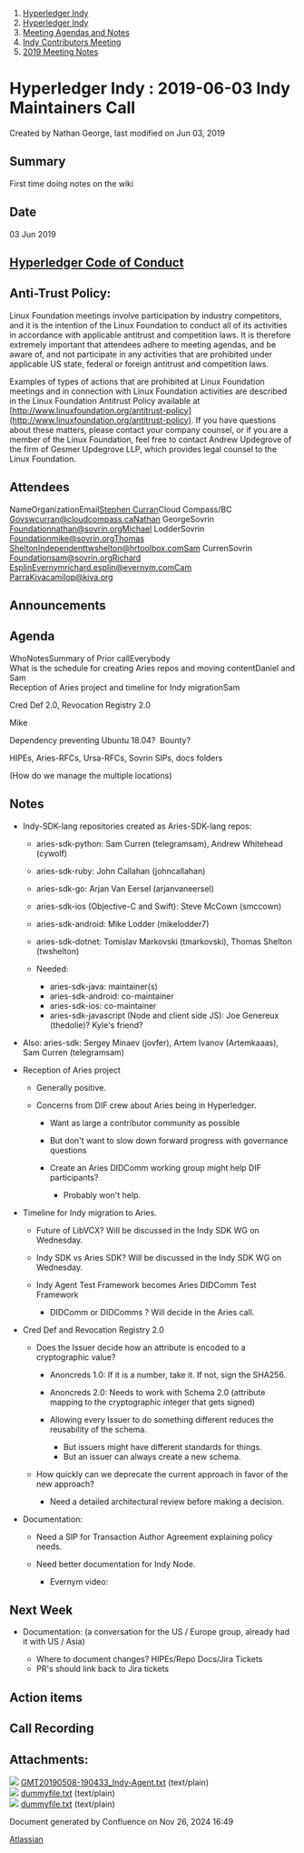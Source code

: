1. [Hyperledger Indy](index.html)
2. [Hyperledger Indy](Hyperledger-Indy_19464194.html)
3. [Meeting Agendas and Notes](Meeting-Agendas-and-Notes_19464715.html)
4. [Indy Contributors Meeting](Indy-Contributors-Meeting_19464913.html)
5. [2019 Meeting Notes](2019-Meeting-Notes_19464916.html)

# Hyperledger Indy : 2019-06-03 Indy Maintainers Call

Created by Nathan George, last modified on Jun 03, 2019

## Summary

First time doing notes on the wiki

## Date

03 Jun 2019

## [Hyperledger Code of Conduct](https://lf-hyperledger.atlassian.net/wiki/spaces/HYP/pages/19595281/Hyperledger+Code+of+Conduct)

## Anti-Trust Policy:

Linux Foundation meetings involve participation by industry competitors, and it is the intention of the Linux Foundation to conduct all of its activities in accordance with applicable antitrust and competition laws. It is therefore extremely important that attendees adhere to meeting agendas, and be aware of, and not participate in any activities that are prohibited under applicable US state, federal or foreign antitrust and competition laws.

Examples of types of actions that are prohibited at Linux Foundation meetings and in connection with Linux Foundation activities are described in the Linux Foundation Antitrust Policy available at [http://www.linuxfoundation.org/antitrust-policy](http://www.linuxfoundation.org/antitrust-policy). If you have questions about these matters, please contact your company counsel, or if you are a member of the Linux Foundation, feel free to contact Andrew Updegrove of the firm of Gesmer Updegrove LLP, which provides legal counsel to the Linux Foundation.

## Attendees

NameOrganizationEmail[Stephen Curran](https://lf-hyperledger.atlassian.net/wiki/people/557058:d676f135-ecd6-465b-b7eb-f87976bf4569?ref=confluence)Cloud Compass/BC Govswcurran@cloudcompass.caNathan GeorgeSovrin Foundationnathan@sovrin.orgMichael LodderSovrin Foundationmike@sovrin.orgThomas SheltonIndependenttwshelton@hrtoolbox.comSam CurrenSovrin Foundationsam@sovrin.orgRichard EsplinEvernymrichard.esplin@evernym.comCam ParraKivacamilop@kiva.org

## Announcements

## Agenda

WhoNotesSummary of Prior callEverybody  
What is the schedule for creating Aries repos and moving contentDaniel and Sam  
Reception of Aries project and timeline for Indy migrationSam

Cred Def 2.0, Revocation Registry 2.0

Mike

Dependency preventing Ubuntu 18.04?  Bounty?

HIPEs, Aries-RFCs, Ursa-RFCs, Sovrin SIPs, docs folders

(How do we manage the multiple locations)

## Notes

- Indy-SDK-lang repositories created as Aries-SDK-lang repos:
  
  - aries-sdk-python: Sam Curren (telegramsam), Andrew Whitehead (cywolf)
  - aries-sdk-ruby: John Callahan (johncallahan)
  - aries-sdk-go: Arjan Van Eersel (arjanvaneersel)
  - aries-sdk-ios (Objective-C and Swift): Steve McCown (smccown)
  - aries-sdk-android: Mike Lodder (mikelodder7)
  - aries-sdk-dotnet: Tomislav Markovski (tmarkovski), Thomas Shelton (twshelton)
  - Needed:
    
    - aries-sdk-java: maintainer(s)
    - aries-sdk-android: co-maintainer
    - aries-sdk-ios: co-maintainer
    - aries-sdk-javascript (Node and client side JS): Joe Genereux (thedolie)? Kyle's friend?
- Also: aries-sdk: Sergey Minaev (jovfer), Artem Ivanov (Artemkaaas), Sam Curren (telegramsam)
- Reception of Aries project
  
  - Generally positive.
  - Concerns from DIF crew about Aries being in Hyperledger.
    
    - Want as large a contributor community as possible
    - But don't want to slow down forward progress with governance questions
    - Create an Aries DIDComm working group might help DIF participants?
      
      - Probably won't help.
- Timeline for Indy migration to Aries.
  
  - Future of LibVCX? Will be discussed in the Indy SDK WG on Wednesday.
  - Indy SDK vs Aries SDK? Will be discussed in the Indy SDK WG on Wednesday.
  - Indy Agent Test Framework becomes Aries DIDComm Test Framework
    
    - DIDComm or DIDComms ? Will decide in the Aries call.
- Cred Def and Revocation Registry 2.0
  
  - Does the Issuer decide how an attribute is encoded to a cryptographic value?
    
    - Anoncreds 1.0: If it is a number, take it. If not, sign the SHA256.
    - Anoncreds 2.0: Needs to work with Schema 2.0 (attribute mapping to the cryptographic integer that gets signed)
    - Allowing every Issuer to do something different reduces the reusability of the schema.
      
      - But issuers might have different standards for things.
      - But an issuer can always create a new schema.
  - How quickly can we deprecate the current approach in favor of the new approach?
    
    - Need a detailed architectural review before making a decision.
- Documentation:
  
  - Need a SIP for Transaction Author Agreement explaining policy needs.
  - Need better documentation for Indy Node.
    
    - Evernym video:

## Next Week

- Documentation: (a conversation for the US / Europe group, already had it with US / Asia)
  
  - Where to document changes? HIPEs/Repo Docs/Jira Tickets
  - PR's should link back to Jira tickets

## Action items

## Call Recording

## Attachments:

![](images/icons/bullet_blue.gif) [GMT20190508-190433\_Indy-Agent.txt](attachments/19464281/19464919.txt) (text/plain)  
![](images/icons/bullet_blue.gif) [dummyfile.txt](attachments/19464281/19464917.txt) (text/plain)  
![](images/icons/bullet_blue.gif) [dummyfile.txt](attachments/19464281/19464918.txt) (text/plain)

Document generated by Confluence on Nov 26, 2024 16:49

[Atlassian](http://www.atlassian.com/)
